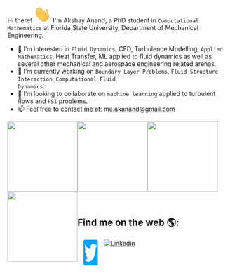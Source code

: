 Hi there! <a target="_blank" rel="noopener noreferrer" href="https://github.com/anand-me/anand-me.github.io/blob/master/Favicon/hello.gif"><img src="https://github.com/anand-me/anand-me.github.io/blob/master/Favicon/hello.gif" width="40px" style="max-width:100%;"></a> I'm Akshay Anand, a PhD student in <code>Computational Mathematics</code> at Florida State University, Department of Mechanical Engineering. </h3>
- 👀 I’m interested in <code>Fluid Dynamics</code>, CFD, Turbulence Modelling, <code>Applied Mathematics</code>, Heat Transfer, ML applied to fluid dynamics as well as several other mechanical and aerospace engineering related arenas.
- 🌱 I’m currently working on <code>Boundary Layer Problems</code>, <code>Fluid Structure Interaction</code>, <code>Computational Fluid Dynamics</code>.
-  💞️ I’m looking to collaborate on <code>machine learning</code> applied to turbulent flows and <code>FSI</code> problems.
- 📫 Feel free to contact me at: me.akanand@gmail.com


<td width="25%">
            <div class="one">
             <div class="two"><img align="left" width=160px height=160px padding: 550px; src='https://akshayanand.info/Conferences/Research/DBVf.gif'></div> 
             <div class="two"><img align="left" width=160px height=160px padding: 550px; src='https://akshayanand.info/Conferences/Research/at.gif'></div> 
             <div class="two"><img align="left" width=160px height=160px padding: 550px; src='https://akshayanand.info/Conferences/Research/transition_to_turbulence.gif'></div> 
             <div class="two"><img align="left" width=160px height=160px padding: 550px; src='https://akshayanand.info/Conferences/Research/PSH.gif'>&nbsp;  &nbsp; &nbsp; &nbsp; &nbsp; &nbsp; &nbsp; &nbsp; &nbsp; &nbsp; &nbsp; &nbsp; &nbsp; &nbsp; &nbsp; &nbsp; &nbsp; &nbsp; &nbsp; &nbsp; &nbsp; &nbsp; &nbsp; &nbsp; &nbsp; &nbsp; &nbsp; &nbsp; &nbsp; &nbsp; &nbsp; &nbsp; &nbsp; &nbsp; &nbsp; &nbsp; &nbsp; &nbsp; &nbsp; &nbsp; &nbsp; &nbsp; &nbsp; &nbsp; &nbsp; &nbsp; &nbsp; &nbsp; &nbsp;</div> 
             
   ## Find me on the web <g-emoji class="g-emoji" alias="earth_americas" fallback-src="https://github.githubassets.com/images/icons/emoji/unicode/1f30e.png">🌎</g-emoji>:         

             
 <a href="https://twitter.com/akshay23sept" rel="nofollow"><img align="left" width=60px height=60px src="https://github.com/anand-me/anand-me.github.io/blob/master/Favicon/Twitter.png" alt="Twitter" data-canonical-src="https://img.shields.io/badge/-Twitter-1ca0f1?style=flat-square&amp;labelColor=1ca0f1&amp;logo=twitter&amp;logoColor=white&amp;link=https://twitter.com/akshay23sept" style="max-width:100%;"></a></p>  
            
 <a href="https://www.linkedin.com/in/akshay-anand-596472148/" rel="nofollow"><img width=60px height=60px src="https://www.linkedin.com/in/akshay-anand-596472148/Linkedin.png" alt="Linkedin" data-canonical-src="https://img.shields.io/badge/-Linkedin-1ca0f1?style=flat-square&amp;labelColor=1ca0f1&amp;logo=linkedin&amp;logoColor=white&amp;link=https://www.linkedin.com/in/akshay-anand-596472148" style="max-width:100%;"></a></p>            
            
               
             
             
 <!---- END SAMPLE PROJECT BLOCK           
                      
<!---
anand-me/anand-me is a ✨ special ✨ repository because its `README.md` (this file) appears on your GitHub profile.
You can click the Preview link to take a look at your changes.
<a href="https://www.linkedin.com/in/akshay-anand-596472148/" rel="nofollow"><img align="left" width=60px height=60px src="https://www.linkedin.com/in/akshay-anand-596472148/Linkedin.png" alt="Linkedin" data-canonical-src="https://img.shields.io/badge/-Linkedin-1ca0f1?style=flat-square&amp;labelColor=1ca0f1&amp;logo=linkedin&amp;logoColor=white&amp;link=https://www.linkedin.com/in/akshay-anand-596472148" style="max-width:100%;"></a></p>
 


-------->  


